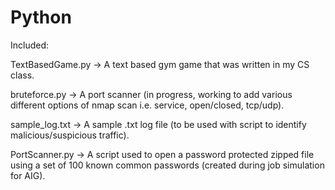 # Python
Included:

TextBasedGame.py -> A text based gym game that was written in my CS class.  

bruteforce.py -> A port scanner (in progress, working to add various different options of nmap scan i.e. service, open/closed, tcp/udp).  

sample_log.txt -> A sample .txt log file (to be used with script to identify malicious/suspicious traffic).  

PortScanner.py -> A script used to open a password protected zipped file using a set of 100 known common passwords (created during job simulation for AIG).  
